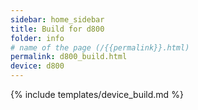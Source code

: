 ```yaml
---
sidebar: home_sidebar
title: Build for d800
folder: info
# name of the page (/{{permalink}}.html)
permalink: d800_build.html
device: d800
---
```

{% include templates/device_build.md %}
